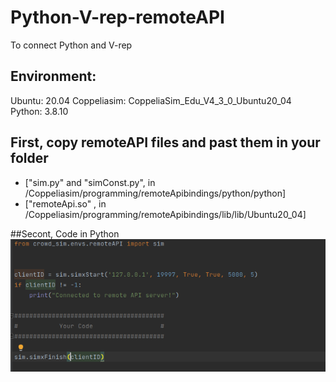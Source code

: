 # Python-V-rep-remoteAPI
To connect Python and V-rep

## Environment:
Ubuntu: 20.04
Coppeliasim: CoppeliaSim_Edu_V4_3_0_Ubuntu20_04
Python: 3.8.10

## First, copy remoteAPI files and past them in your folder
- ["sim.py" and "simConst.py", in /Coppeliasim/programming/remoteApibindings/python/python]
- ["remoteApi.so" , in /Coppeliasim/programming/remoteApibindings/lib/lib/Ubuntu20_04]

##Secont, Code in Python
<img src="https://raw.githubusercontent.com/ge95net/Python-V-rep-remoteAPI/master/pictures/Python%20code.png"  />
